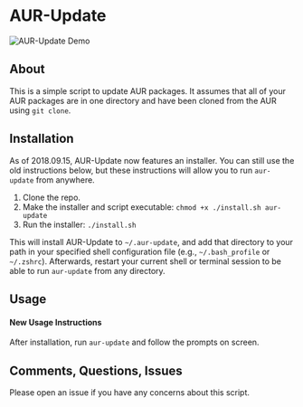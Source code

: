 # AUR-Update

![AUR-Update Demo](https://i.imgur.com/pDaYecW.gif)

## About

This is a simple script to update AUR packages. It assumes that all of your AUR packages are in one directory and have been cloned from the AUR using ```git clone```.

## Installation

As of 2018.09.15, AUR-Update now features an installer. You can still use the old instructions below, but these instructions will allow you to run `aur-update` from anywhere.

1. Clone the repo.
2. Make the installer and script executable: `chmod +x ./install.sh aur-update`
3. Run the installer: `./install.sh`

This will install AUR-Update to `~/.aur-update`, and add that directory to your path in your specified shell configuration file (e.g., `~/.bash_profile` or `~/.zshrc`). Afterwards, restart your current shell or terminal session to be able to run `aur-update` from any directory.

## Usage

#### New Usage Instructions
After installation, run `aur-update` and follow the prompts on screen.


## Comments, Questions, Issues

Please open an issue if you have any concerns about this script.